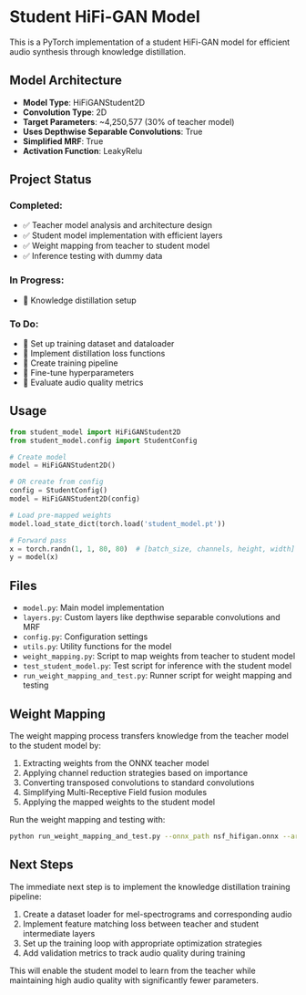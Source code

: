 # Student HiFi-GAN Model

This is a PyTorch implementation of a student HiFi-GAN model for efficient audio synthesis through knowledge distillation.

## Model Architecture

- **Model Type**: HiFiGANStudent2D
- **Convolution Type**: 2D
- **Target Parameters**: ~4,250,577 (30% of teacher model)
- **Uses Depthwise Separable Convolutions**: True
- **Simplified MRF**: True
- **Activation Function**: LeakyRelu

## Project Status

### Completed:
- ✅ Teacher model analysis and architecture design
- ✅ Student model implementation with efficient layers
- ✅ Weight mapping from teacher to student model
- ✅ Inference testing with dummy data

### In Progress:
- 🔄 Knowledge distillation setup

### To Do:
- 📝 Set up training dataset and dataloader
- 📝 Implement distillation loss functions 
- 📝 Create training pipeline
- 📝 Fine-tune hyperparameters
- 📝 Evaluate audio quality metrics

## Usage

```python
from student_model import HiFiGANStudent2D
from student_model.config import StudentConfig

# Create model
model = HiFiGANStudent2D()

# OR create from config
config = StudentConfig()
model = HiFiGANStudent2D(config)

# Load pre-mapped weights
model.load_state_dict(torch.load('student_model.pt'))

# Forward pass
x = torch.randn(1, 1, 80, 80)  # [batch_size, channels, height, width]
y = model(x)
```

## Files

- `model.py`: Main model implementation
- `layers.py`: Custom layers like depthwise separable convolutions and MRF
- `config.py`: Configuration settings
- `utils.py`: Utility functions for the model
- `weight_mapping.py`: Script to map weights from teacher to student model
- `test_student_model.py`: Test script for inference with the student model
- `run_weight_mapping_and_test.py`: Runner script for weight mapping and testing

## Weight Mapping

The weight mapping process transfers knowledge from the teacher model to the student model by:

1. Extracting weights from the ONNX teacher model
2. Applying channel reduction strategies based on importance
3. Converting transposed convolutions to standard convolutions
4. Simplifying Multi-Receptive Field fusion modules
5. Applying the mapped weights to the student model

Run the weight mapping and testing with:

```bash
python run_weight_mapping_and_test.py --onnx_path nsf_hifigan.onnx --arch_json student_architecture.json
```

## Next Steps

The immediate next step is to implement the knowledge distillation training pipeline:

1. Create a dataset loader for mel-spectrograms and corresponding audio
2. Implement feature matching loss between teacher and student intermediate layers
3. Set up the training loop with appropriate optimization strategies
4. Add validation metrics to track audio quality during training

This will enable the student model to learn from the teacher while maintaining high audio quality with significantly fewer parameters.